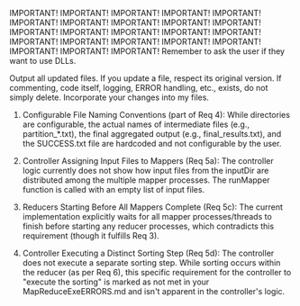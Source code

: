 IMPORTANT!
IMPORTANT!
IMPORTANT!
IMPORTANT!
IMPORTANT!
IMPORTANT!
IMPORTANT!
IMPORTANT!
IMPORTANT!
IMPORTANT!
IMPORTANT!
IMPORTANT!
IMPORTANT!
IMPORTANT!
IMPORTANT!
IMPORTANT!
IMPORTANT!
IMPORTANT!
IMPORTANT!
IMPORTANT!
IMPORTANT!
IMPORTANT!
IMPORTANT!
 Remember to ask the user if they want to use DLLs.


Output all updated files. If you update a file, respect its original version. If commenting, code itself, logging, ERROR handling, etc., exists, do not simply delete. Incorporate your changes into my files.

1) Configurable File Naming Conventions (part of Req 4): While directories are configurable, the actual names of intermediate files (e.g., partition_*.txt), the final aggregated output (e.g., final_results.txt), and the SUCCESS.txt file are hardcoded and not configurable by the user.

2) Controller Assigning Input Files to Mappers (Req 5a): The controller logic currently does not show how input files from the inputDir are distributed among the multiple mapper processes. The runMapper function is called with an empty list of input files.

3) Reducers Starting Before All Mappers Complete (Req 5c): The current implementation explicitly waits for all mapper processes/threads to finish before starting any reducer processes, which contradicts this requirement (though it fulfills Req 3).

4) Controller Executing a Distinct Sorting Step (Req 5d): The controller does not execute a separate sorting step. While sorting occurs within the reducer (as per Req 6), this specific requirement for the controller to "execute the sorting" is marked as not met in your MapReduceExeERRORS.md and isn't apparent in the controller's logic.